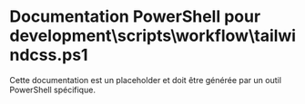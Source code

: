 # Documentation PowerShell pour development\scripts\workflow\tailwindcss.ps1

Cette documentation est un placeholder et doit être générée par un outil PowerShell spécifique.
